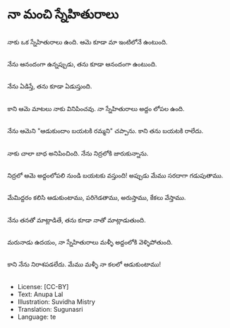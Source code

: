 # నా మంచి స్నేహితురాలు

##
నాకు ఒక స్నేహితురాలు ఉంది. ఆమె కూడా మా ఇంటిలోనే ఉంటుంది.

##
నేను ఆనందంగా ఉన్నప్పుడు, తను కూడా ఆనందంగా ఉంటుంది.

##
నేను ఏడిస్తే, తను కూడా ఏడుస్తుంది.

##
కాని ఆమె మాటలు నాకు వినిపించవు. నా స్నేహితురాలు అద్దం లోపల ఉంది.

##
నేను ఆమెని "ఆడుకుందాం బయటకి రమ్మని" చప్పాను. కాని తను బయటకి రాలేదు.

##
నాకు చాలా బాధ అనిపించింది. నేను నిద్రలోకి జారుకున్నాను.

##
నిద్రలో ఆమె అద్దంలోపలి నుండి బయటకు వస్తుంది! అప్పుడు మేము సరదాగా గడుపుతాము.

##
మేమిద్దరం కలిసి ఆడుకుంటాము, పరిగెడతాము, అరుస్తాము, కేకలు వేస్తాము.

##
నేను తనతో మాట్లాడితే, తను కూడా నాతో మాట్లాడుతుంది.

##
మరునాడు ఉదయం, నా స్నేహితురాలు మళ్ళీ అద్దంలోకి వెళ్ళిపోతుంది.

##
కాని నేను నిరాశపడలేదు. మేము మళ్ళీ నా కలలో ఆడుకుంటాము!

##
* License: [CC-BY]
* Text: Anupa Lal
* Illustration: Suvidha Mistry
* Translation: Sugunasri
* Language: te
